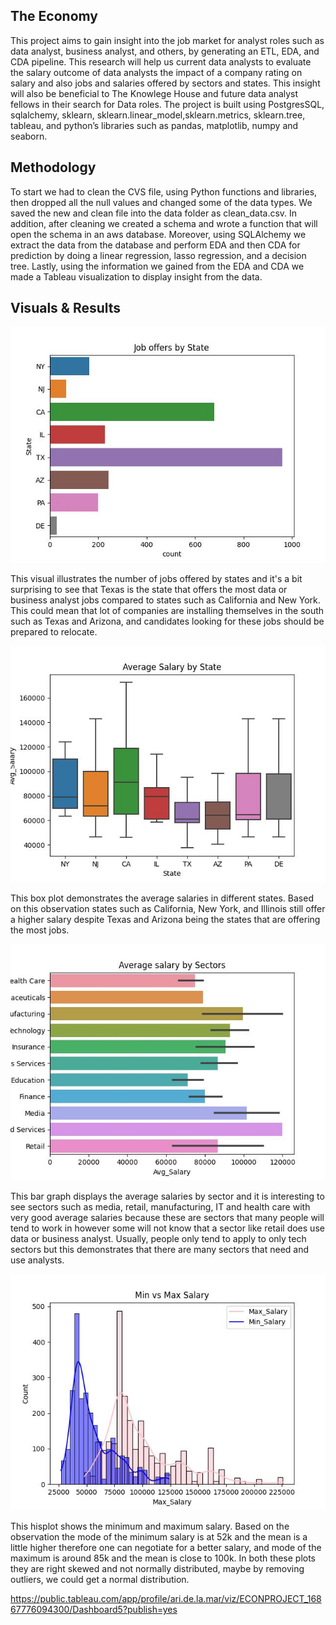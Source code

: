 ## The Economy
This project aims to gain insight into the job market for analyst roles such as data analyst, business analyst, and others, by generating an ETL, EDA, and CDA  pipeline. This research will help us current data analysts to evaluate the salary outcome of data analysts the impact of a company rating on salary and also jobs and salaries offered by sectors and states. This insight will also be beneficial to The Knowlege House and future data analyst fellows in their search for Data roles. The project is built using PostgresSQL, sqlalchemy, sklearn, sklearn.linear_model,sklearn.metrics, sklearn.tree, tableau, and python’s libraries such as pandas, matplotlib, numpy and seaborn. 

## Methodology
To start we had to clean the CVS file, using Python functions and libraries, then dropped all the null values and changed some of the data types. We saved the new and clean file into the data folder as clean_data.csv. In addition, after cleaning we created a schema and wrote a function that will open the schema in an aws database. Moreover, using SQLAlchemy we extract the data from the database and perform EDA and then CDA for prediction by doing a linear regression, lasso regression, and a decision tree. Lastly, using the information we gained from the EDA and CDA we made a Tableau visualization to display insight from the data.  

## Visuals & Results

![](code/image/job_offeres_by_state.jpg) 

This visual illustrates the number of jobs offered by states and it's a bit surprising to see that Texas is the state that offers the most data or business analyst jobs compared to states such as California and New York. This could mean that lot of companies are installing themselves in the south such as Texas and Arizona, and candidates looking for these jobs should be prepared to relocate. 

![](code/image/avg_salary.jpg)

This box plot demonstrates the average salaries in different states. Based on this observation states such as California, New York, and Illinois still offer a higher salary despite Texas and Arizona being the states that are offering the most jobs. 

![](code/image/avg_salary_sectors.jpg)

This bar graph displays the average salaries by sector and it is interesting to see sectors such as media, retail, manufacturing, IT and health care with very good average salaries because these are sectors that many people will tend to work in however some will not know that a sector like retail does use data or business analyst. Usually, people only tend to apply to only tech sectors but this demonstrates that there are many sectors that need and use analysts. 

![](code/image/min_max_salary.jpg)

This hisplot shows the minimum and maximum salary. Based on the observation the mode of the minimum salary is at 52k and the mean is a little higher therefore one can negotiate for a better salary, and mode of the maximum is around 85k and the mean is close to 100k. In both these plots they are right skewed and not normally distributed, maybe by removing outliers, we could get a normal distribution.

https://public.tableau.com/app/profile/ari.de.la.mar/viz/ECONPROJECT_16867776094300/Dashboard5?publish=yes
